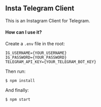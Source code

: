 ## Insta Telegram Client

This is an Instagram Client for Telegram.


#### How can I use it?

Create a `.env` file in the root:

```
IG_USERNAME={YOUR_USERNAME}
IG_PASSWORD={YOUR_PASSWORD}
TELEGRAM_API_KEY={YOUR_TELEGRAM_BOT_KEY}
```

Then run:

`$ npm install`

And finally:

`$ npm start`